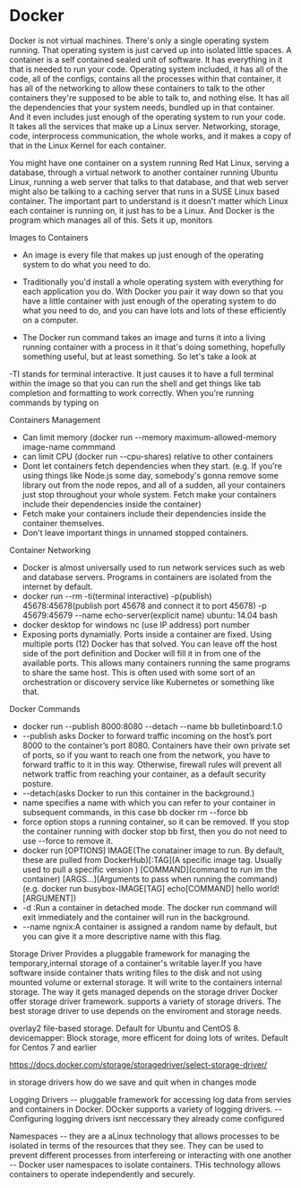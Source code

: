 # Docker

Docker is not virtual machines. There's only a single operating system running. That operating system is just carved up into isolated little spaces. A container is a self contained sealed unit of software. It has everything in it that is needed to run your code. Operating system included, it has all of the code, all of the configs, contains all the processes within that container, it has all of the networking to allow these containers to talk to the other containers they're supposed to be able to talk to, and nothing else. It has all the dependencies that your system needs, bundled up in that container. And it even includes just enough of the operating system to run your code. It takes all the services that make up a Linux server. Networking, storage, code, interprocess communication, the whole works, and it makes a copy of that in the Linux Kernel for each container.

You might have one container on a system running Red Hat Linux, serving a database, through a virtual network to another container running Ubuntu Linux, running a web server that talks to that database, and that web server might also be talking to a caching server that runs in a SUSE Linux based container. The important part to understand is it doesn't matter which Linux each container is running on, it just has to be a Linux. And Docker is the program which manages all of this. Sets it up, monitors

Images to Containers
- An image is every file that makes up just enough of the operating system to do what you need to do.
- Traditionally you'd install a whole operating system with everything for each application you do. With Docker you pair it way down so that you have a little container with just enough of the operating system to do what you need to do, and you can have lots and lots of these efficiently on a computer.

- The Docker run command takes an image and turns it into a living running container with a process in it that's doing something, hopefully something useful, but at least something. So let's take a look at

-TI stands for terminal interactive. It just causes it to have a full terminal within the image so that you can run the shell and get things like tab completion and formatting to work correctly. When you're running commands by typing on

Containers Management
- Can limit memory (docker run --memory maximum-allowed-memory image-name commmand
- can limit CPU (docker run --cpu-shares) relative to other containers
- Dont let containers fetch dependencies when they start. (e.g. If you're using things like Node.js some day, somebody's gonna remove some library out from the node repos, and all of a sudden, all your containers just stop throughout your whole system. Fetch make your containers include their dependencies inside the container)
- Fetch make your containers include their dependencies inside the container themselves.
- Don't leave important things in unnamed stopped containers. 

Container Networking
- Docker is almost universally used to run network services such as web and database servers. Programs in containers are isolated from the internet by default.
- docker run --rm -ti(terminal interactive) -p(publish) 45678:45678(publish port 45678 and connect it to port 45678) -p 45679:45679 --name echo-server(explicit name) ubuntu: 14.04 bash
- docker desktop for windows nc (use IP address) port number 
- Exposing ports dynamially. Ports inside a container are fixed. Using multiple ports (12) Docker has that solved. You can leave off the host side of the port definition and Docker will fill it in from one of the available ports. This allows many containers running the same programs to share the same host. This is often used with some sort of an orchestration or discovery service like Kubernetes or something like that. 

Docker Commands
- docker run --publish 8000:8080 --detach --name bb bulletinboard:1.0
- --publish asks Docker to forward traffic incoming on the host’s port 8000 to the container’s port 8080. Containers have their own private set of ports, so if you want to reach one from the network, you have to forward traffic to it in this way. Otherwise, firewall rules will prevent all network traffic from reaching your container, as a default security posture.
- --detach(asks Docker to run this container in the background.)
- name specifies a name with which you can refer to your container in subsequent commands, in this case bb
docker rm --force bb
- force option stops a running container, so it can be removed. If you stop the container running with docker stop bb first, then you do not need to use --force to remove it.
- docker run [OPTIONS] IMAGE(The conatainer image to run. By default, these are pulled from DockerHub)[:TAG](A specific image tag. Usually used to pull a specific version ) [COMMAND](command to run im the container) [ARGS...](Arguments to pass when running the command)
(e.g. docker run busybox-IMAGE[TAG] echo[COMMAND] hello world![ARGUMENT])
- -d :Run a container in detached mode. The docker run command will exit immediately and the container will run in the background.
- --name ngnix:A container is assigned a random name by default, but you can give it a more descriptive name with this flag.


Storage Driver
Provides a pluggable framework for managing the temporary,internal storage of a container's writable layer.If you have software inside container thats writing files to the disk and not using mounted volume or external storage. It will write to the containers internal storage. The way it gets managed depends on the storage driver 
Docker offer storage driver framework. supports a variety of storage drivers. The best storage driver to use depends on the enviroment and storage needs.

overlay2 file-based storage. Default for Ubuntu and CentOS 8.
devicemapper: Block storage, more efficent for doing lots of writes. Default for Centos 7 and earlier

https://docs.docker.com/storage/storagedriver/select-storage-driver/

in storage drivers how do we save and quit when in changes mode

Logging Drivers
-- pluggable framework for accessing log data from servies and containers in Docker. DOcker supports a variety of logging drivers.
--Configuring logging drivers isnt neccessary they already come configured

Namespaces
-- they are a aLinux technology that allows processes to be isolated in terms of the resources that they see. They can be used to prevent different processes from interfereing or interacting with one another
-- Docker user namespaces to isolate containers. THis technology allows containers to operate independently and securely.

